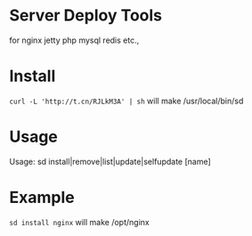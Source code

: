 # Server Deploy Tools
for nginx jetty php mysql redis etc.,

# Install
`curl -L 'http://t.cn/RJLkM3A' | sh`
will make /usr/local/bin/sd

# Usage
Usage: sd install|remove|list|update|selfupdate [name]

# Example
`sd install nginx`
will make /opt/nginx
